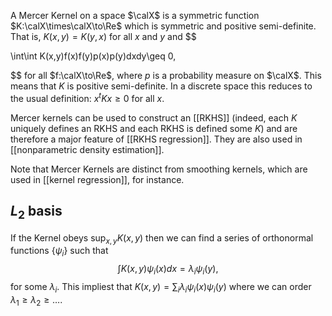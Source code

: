 A Mercer Kernel on a space $\calX$ is a symmetric function $K:\calX\times\calX\to\Re$ which is symmetric and positive semi-definite. That is, $K(x,y) = K(y,x)$ for all $x$ and $y$ and 
$$

\int\int K(x,y)f(x)f(y)p(x)p(y)dxdy\geq 0,

$$
for all $f:\calX\to\Re$, where $p$ is a probability measure on $\calX$. This means that $K$ is positive semi-definite. In a discrete space this reduces to the usual definition: $x^t K x\geq 0$ for all $x$. 

Mercer kernels can be used to construct an [[RKHS]] (indeed, each $K$ uniquely defines an RKHS and each RKHS is defined some $K$) and are therefore a major feature of [[RKHS regression]]. They are also used in [[nonparametric density estimation]]. 

Note that Mercer Kernels are distinct from smoothing kernels, which are used in [[kernel regression]], for instance. 

## $L_2$ basis 

If the Kernel obeys $\sup_{x,y} K(x,y)$ then we can find a series of orthonormal functions $\{\psi_i\}$ such that $$
\int K(x,y)\psi_i(x)dx = \lambda_i\psi_i(y),
$$
for some $\lambda_i$. This impliest that $K(x,y) = \sum_{i}\lambda_i \psi_i(x)\psi_i(y)$ where we can order $\lambda_1\geq \lambda_2\geq \dots$. 


